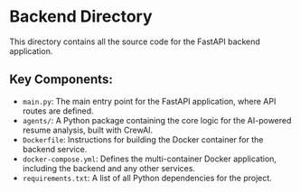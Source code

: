 # Backend Directory

This directory contains all the source code for the FastAPI backend application.

## Key Components:

-   `main.py`: The main entry point for the FastAPI application, where API routes are defined.
-   `agents/`: A Python package containing the core logic for the AI-powered resume analysis, built with CrewAI.
-   `Dockerfile`: Instructions for building the Docker container for the backend service.
-   `docker-compose.yml`: Defines the multi-container Docker application, including the backend and any other services.
-   `requirements.txt`: A list of all Python dependencies for the project.
